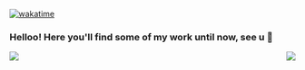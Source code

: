 [![wakatime](https://wakatime.com/badge/user/df323db4-6b37-4233-81a6-dab00bb4f034.svg)](https://wakatime.com/@df323db4-6b37-4233-81a6-dab00bb4f034)
  
### Helloo! Here you'll find some of my work until now, see u 👋

<a href="https://github.com/esquivelgor/github-readme-stats">
  <img align="left" src="https://github-readme-stats.vercel.app/api/wakatime?username=Velgor&layout=compact&card_width=100&custom_title=weeklyCodingTime"
</a>
<a href="https://github.com/anuraghazra/github-readme-stats">
  <img align="right" src="https://github-readme-stats-one-flame-74.vercel.app/api/top-langs/?username=esquivelgor&layout=compact&card_width=200&custom_title=mostUsedLanguages" />
</a>



